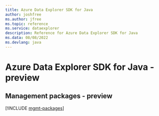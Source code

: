 ```yaml
---
title: Azure Data Explorer SDK for Java
author: joshfree
ms.author: jfree
ms.topic: reference
ms.service: dataexplorer
description: Reference for Azure Data Explorer SDK for Java
ms.data: 08/08/2022
ms.devlang: java
---
```

# Azure Data Explorer SDK for Java - preview

## Management packages - preview
[!INCLUDE [mgmt-packages](data-explorer-mgmt-index.md)]